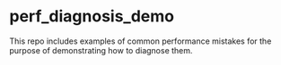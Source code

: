 # perf_diagnosis_demo

This repo includes examples of common performance mistakes for the purpose of demonstrating
 how to diagnose them. 

